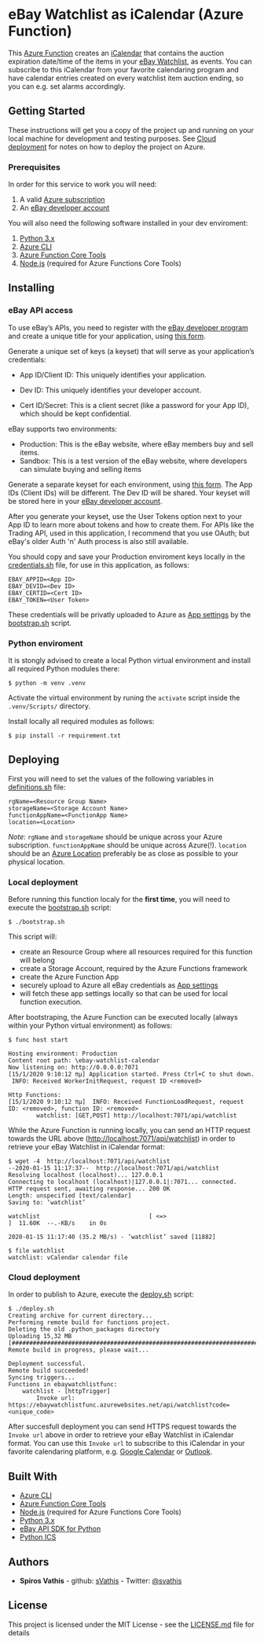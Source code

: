 # eBay Watchlist as iCalendar (Azure Function)


This [Azure Function](https://docs.microsoft.com/en-us/azure/azure-functions/functions-overview) creates an [iCalendar](https://icalendar.org/) that contains the auction expiration date/time of the items in your [eBay Watchlist](https://www.ebay.com/myb/WatchList), as events. You can subscribe to this iCalendar from your favorite calendaring program and have calendar entries created on every watchlist item auction ending, so you can e.g. set alarms accordingly.

## Getting Started

These instructions will get you a copy of the project up and running on your local machine for development and testing purposes. See [Cloud deployment](#Cloud-deployment) for notes on how to deploy the project on Azure.

### Prerequisites

In order for this service to work you will need:

 1. A valid [Azure subscription](https://azure.microsoft.com/en-us/)
 2. An [eBay developer account](https://www.developer.ebay.com/)

You will also need the following software installed in your dev enviroment:

 1. [Python 3.x](https://www.python.org/downloads/)
 2. [Azure CLI](https://docs.microsoft.com/en-us/cli/azure/?view=azure-cli-latest)
 3. [Azure Function Core Tools](https://docs.microsoft.com/en-us/azure/azure-functions/functions-run-local)
 4. [Node.js](https://docs.npmjs.com/downloading-and-installing-node-js-and-npm) (required for Azure Functions Core Tools)

## Installing

### eBay API access

To use eBay’s APIs, you need to register with the [eBay developer program](https://developer.ebay.com/) and create a unique title for your application, using [this form](https://developer.ebay.com/my/keys).

Generate a unique set of keys (a keyset) that will serve as your application’s credentials:

 * App ID/Client ID: This uniquely identifies your application.

 * Dev ID: This uniquely identifies your developer account.

 * Cert ID/Secret: This is a client secret (like a password for your App ID), which should be kept confidential.

eBay supports two environments:
 * Production: This is the eBay website, where eBay members buy and sell items.
 * Sandbox: This is a test version of the eBay website, where developers can simulate buying and selling items

Generate a separate keyset for each environment, using [this form](https://developer.ebay.com/my/keys). The App IDs (Client IDs) will be different. The Dev ID will be shared. Your keyset will be stored here in your  [eBay developer account](https://developer.ebay.com/).

After you generate your keyset, use the User Tokens option next to your App ID to learn more about tokens and how to create them. For APIs like the Trading API, used in this application, I recommend that you use OAuth; but eBay's older Auth 'n' Auth process is also still available.

You should copy and save your Production enviroment keys locally in the [credentials.sh](credentials.sh) file, for use in this application, as follows:

```
EBAY_APPID=<App ID>
EBAY_DEVID=<Dev ID>
EBAY_CERTID=<Cert ID>
EBAY_TOKEN=<User Token>
```

These credentials will be privatly uploaded to Azure as [App settings](https://docs.microsoft.com/en-us/azure/azure-functions/functions-app-settings) by the [bootstrap.sh](bootstrap.sh) script.

### Python enviroment

It is stongly advised to create a local Python virtual environment and install all required Python modules there:

```shell
$ python -m venv .venv
```
Activate the virtual environment by runing the `activate` script inside the `.venv/Scripts/` directory.

Install locally all required modules as follows:
```shell
$ pip install -r requirement.txt
```

## Deploying

First you will need to set the values of the following variables in [definitions.sh](definitions.sh) file:

```shell
rgName=<Resource Group Name>
storageName=<Storage Account Name>
functionAppName=<FunctionApp Name>
location=<Location>
```

*Note*: `rgName` and `storageName` should be unique across your Azure subscription. `functionAppName` should be unique across Azure(!). `location` should be an [Azure Location](https://azure.microsoft.com/en-us/global-infrastructure/locations/) preferably be as close as possible to your physical location. 

### Local deployment

Before running this function localy for the **first time**, you will need to execute the [bootstrap.sh](bootstrap.sh) script:

```shell
$ ./bootstrap.sh
```

This script will:
 * create an Resource Group where all resources required for this function will belong
 * create a Storage Account, required by the Azure Functions framework
 * create the Azure Function App
 * securely upload to Azure all eBay credentials as [App settings](https://docs.microsoft.com/en-us/azure/azure-functions/functions-app-settings)
 * will fetch these app settings locally so that can be used for local function execution.

After bootstraping, the Azure Function can be executed locally (always within your Python virtual environment) as follows:

```shell
$ func host start

Hosting environment: Production
Content root path: \ebay-watchlist-calendar
Now listening on: http://0.0.0.0:7071
[15/1/2020 9:10:12 πμ] Application started. Press Ctrl+C to shut down.
 INFO: Received WorkerInitRequest, request ID <removed>

Http Functions:
[15/1/2020 9:10:12 πμ]  INFO: Received FunctionLoadRequest, request ID: <removed>, function ID: <removed>
        watchlist: [GET,POST] http://localhost:7071/api/watchlist

```

While the Azure Function is running locally, you can send an HTTP request towards the URL above ([http://localhost:7071/api/watchlist](http://localhost:7071/api/watchlist)) in order to retrieve your eBay Watchlist in iCalendar format:

```shell
$ wget -4  http://localhost:7071/api/watchlist
--2020-01-15 11:17:37--  http://localhost:7071/api/watchlist
Resolving localhost (localhost)... 127.0.0.1
Connecting to localhost (localhost)|127.0.0.1|:7071... connected.
HTTP request sent, awaiting response... 200 OK
Length: unspecified [text/calendar]
Saving to: ‘watchlist’

watchlist                               [ <=>                                                                      ]  11.60K  --.-KB/s    in 0s

2020-01-15 11:17:40 (35.2 MB/s) - ‘watchlist’ saved [11882]

$ file watchlist
watchlist: vCalendar calendar file
```

### Cloud deployment

In order to publish to Azure, execute the [deploy.sh](deploy.sh) script:

```shell
$ ./deploy.sh
Creating archive for current directory...
Performing remote build for functions project.
Deleting the old .python_packages directory
Uploading 15,32 MB [##############################################################################]
Remote build in progress, please wait...

Deployment successful.
Remote build succeeded!
Syncing triggers...
Functions in ebaywatchlistfunc:
    watchlist - [httpTrigger]
        Invoke url: https://ebaywatchlistfunc.azurewebsites.net/api/watchlist?code=<unique_code>
```

After succesfull deployment you can send HTTPS request towards the `Invoke url` above in order to retrieve your eBay Watchlist in iCalendar format. You can use this `Invoke url` to subscribe to this iCalendar in your favorite calendaring platform, e.g. [Google Calendar](https://support.google.com/calendar/answer/37100?co=GENIE.Platform%3DDesktop&hl=en) or [Outlook](https://support.office.com/en-us/article/Import-or-subscribe-to-a-calendar-in-Outlook-on-the-web-503ffaf6-7b86-44fe-8dd6-8099d95f38df).

## Built With

 * [Azure CLI](https://docs.microsoft.com/en-us/cli/azure/?view=azure-cli-latest)
 * [Azure Function Core Tools](https://docs.microsoft.com/en-us/azure/azure-functions/functions-run-local)
 * [Node.js](https://docs.npmjs.com/downloading-and-installing-node-js-and-npm) (required for Azure Functions Core Tools)
 * [Python 3.x](https://www.python.org/downloads/)
 * [eBay API SDK for Python](https://github.com/timotheus/ebaysdk-python)
 * [Python ICS](https://github.com/C4ptainCrunch/ics.py)

## Authors

* **Spiros Vathis** - github: [sVathis](https://github.com/sVathis) - Twitter: [@svathis](https://twitter.com/svathis)

## License

This project is licensed under the MIT License - see the [LICENSE.md](LICENSE.md) file for details

